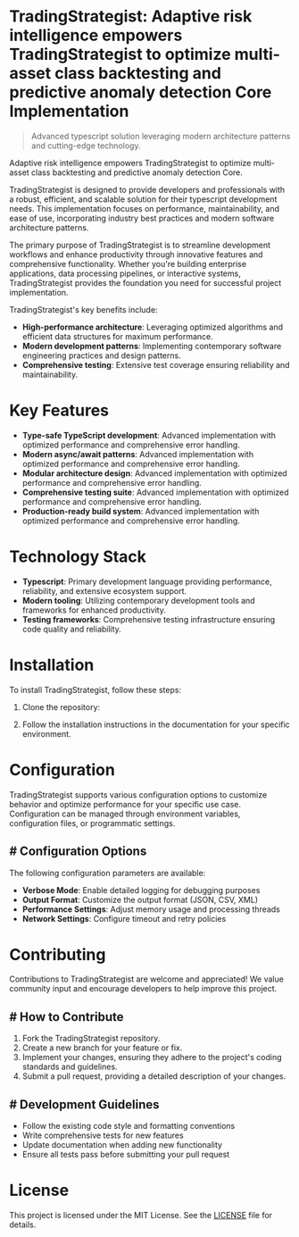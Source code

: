 <!-- fallback_TradingStrategist_20251026234749_25572 -->

# TradingStrategist: Adaptive risk intelligence empowers TradingStrategist to optimize multi-asset class backtesting and predictive anomaly detection Core Implementation
> Advanced typescript solution leveraging modern architecture patterns and cutting-edge technology.

Adaptive risk intelligence empowers TradingStrategist to optimize multi-asset class backtesting and predictive anomaly detection Core.

TradingStrategist is designed to provide developers and professionals with a robust, efficient, and scalable solution for their typescript development needs. This implementation focuses on performance, maintainability, and ease of use, incorporating industry best practices and modern software architecture patterns.

The primary purpose of TradingStrategist is to streamline development workflows and enhance productivity through innovative features and comprehensive functionality. Whether you're building enterprise applications, data processing pipelines, or interactive systems, TradingStrategist provides the foundation you need for successful project implementation.

TradingStrategist's key benefits include:

* **High-performance architecture**: Leveraging optimized algorithms and efficient data structures for maximum performance.
* **Modern development patterns**: Implementing contemporary software engineering practices and design patterns.
* **Comprehensive testing**: Extensive test coverage ensuring reliability and maintainability.

# Key Features

* **Type-safe TypeScript development**: Advanced implementation with optimized performance and comprehensive error handling.
* **Modern async/await patterns**: Advanced implementation with optimized performance and comprehensive error handling.
* **Modular architecture design**: Advanced implementation with optimized performance and comprehensive error handling.
* **Comprehensive testing suite**: Advanced implementation with optimized performance and comprehensive error handling.
* **Production-ready build system**: Advanced implementation with optimized performance and comprehensive error handling.

# Technology Stack

* **Typescript**: Primary development language providing performance, reliability, and extensive ecosystem support.
* **Modern tooling**: Utilizing contemporary development tools and frameworks for enhanced productivity.
* **Testing frameworks**: Comprehensive testing infrastructure ensuring code quality and reliability.

# Installation

To install TradingStrategist, follow these steps:

1. Clone the repository:


2. Follow the installation instructions in the documentation for your specific environment.

# Configuration

TradingStrategist supports various configuration options to customize behavior and optimize performance for your specific use case. Configuration can be managed through environment variables, configuration files, or programmatic settings.

## # Configuration Options

The following configuration parameters are available:

* **Verbose Mode**: Enable detailed logging for debugging purposes
* **Output Format**: Customize the output format (JSON, CSV, XML)
* **Performance Settings**: Adjust memory usage and processing threads
* **Network Settings**: Configure timeout and retry policies

# Contributing

Contributions to TradingStrategist are welcome and appreciated! We value community input and encourage developers to help improve this project.

## # How to Contribute

1. Fork the TradingStrategist repository.
2. Create a new branch for your feature or fix.
3. Implement your changes, ensuring they adhere to the project's coding standards and guidelines.
4. Submit a pull request, providing a detailed description of your changes.

## # Development Guidelines

* Follow the existing code style and formatting conventions
* Write comprehensive tests for new features
* Update documentation when adding new functionality
* Ensure all tests pass before submitting your pull request

# License

This project is licensed under the MIT License. See the [LICENSE](https://github.com/weitereigh/TradingStrategist/blob/main/LICENSE) file for details.
